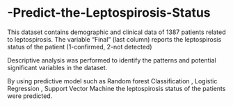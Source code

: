 # -Predict-the-Leptospirosis-Status

This dataset contains demographic and clinical data of 1387 patients related to leptospirosis. The variable “Final” (last column) reports the leptospirosis status of the patient (1-confirmed, 2-not detected)

Descriptive analysis was performed to identify the patterns and potential significant variables in the dataset.

By using predictive model such as  Random forest Classification , Logistic Regression , Support Vector Machine the leptospirosis status of the patients were predicted.
